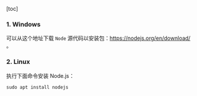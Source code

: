 [toc]

### 1. Windows

可以从这个地址下载 `Node` 源代码以安装包：<https://nodejs.org/en/download/> 。

### 2. Linux

执行下面命令安装 Node.js：

```shell
sudo apt install nodejs
```


